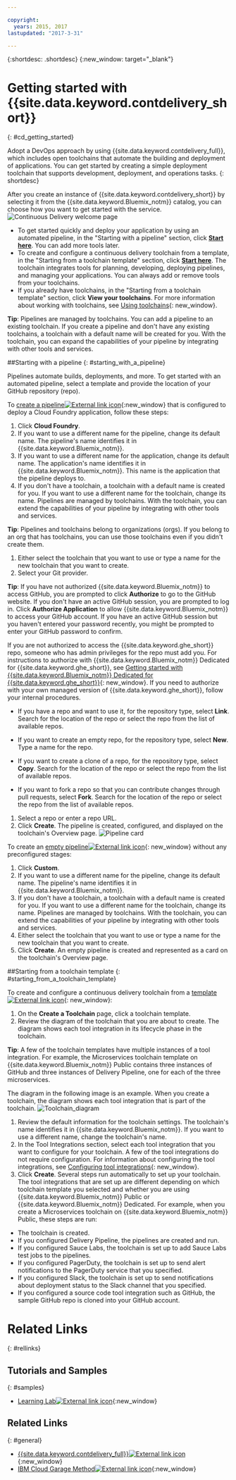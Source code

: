 ```yaml
---

copyright:
  years: 2015, 2017
lastupdated: "2017-3-31"

---
```


{:shortdesc: .shortdesc}
{:new_window: target="_blank"}

# Getting started with {{site.data.keyword.contdelivery_short}}
{: #cd_getting_started}

Adopt a DevOps approach by using {{site.data.keyword.contdelivery_full}}, which includes open toolchains that automate the building and deployment of applications. You can get started by creating a simple deployment toolchain that supports development, deployment, and operations tasks.
{: shortdesc}

After you create an instance of {{site.data.keyword.contdelivery_short}} by selecting it from the {{site.data.keyword.Bluemix_notm}} catalog, you can choose how you want to get started with the service.
 ![Continuous Delivery welcome page](images/cd_landing_page.png)

 * To get started quickly and deploy your application by using an automated pipeline, in the "Starting with a pipeline" section, click **[Start here](#starting_with_a_pipeline)**. You can add more tools later.
 * To create and configure a continuous delivery toolchain from a template, in the "Starting from a toolchain template" section, click **[Start here](#starting_from_a_toolchain_template)**. The toolchain integrates tools for planning, developing, deploying pipelines, and managing your applications. You can always add or remove tools from your toolchains.
 * If you already have toolchains, in the "Starting from a toolchain template" section, click **View your toolchains**. For more information about working with toolchains, see [Using toolchains](/docs/services/ContinuousDelivery/toolchains_using.html){: new_window}.

**Tip**: Pipelines are managed by toolchains. You can add a pipeline to an existing toolchain. If you create a pipeline and don't have any existing toolchains, a toolchain with a default name will be created for you. With the toolchain, you can expand the capabilities of your pipeline by integrating with other tools and services.

##Starting with a pipeline
{: #starting_with_a_pipeline}

Pipelines automate builds, deployments, and more. To get started with an automated pipeline, select a template and provide the location of your GitHub repository (repo).

To [create a pipeline![External link icon](../../icons/launch-glyph.svg "External link icon")](https://console.ng.bluemix.net/devops/pipelines/dashboard/create){:new_window} that is configured to deploy a Cloud Foundry application, follow these steps:

1. Click **Cloud Foundry**.
1. If you want to use a different name for the pipeline, change its default name. The pipeline's name identifies it in {{site.data.keyword.Bluemix_notm}}.
1. If you want to use a different name for the application, change its default name. The application's name identifies it in {{site.data.keyword.Bluemix_notm}}. This name is the application that the pipeline deploys to.
1. If you don't have a toolchain, a toolchain with a default name is created for you. If you want to use a different name for the toolchain, change its name. Pipelines are managed by toolchains. With the toolchain, you can extend the capabilities of your pipeline by integrating with other tools and services.

 **Tip**: Pipelines and toolchains belong to organizations (orgs). If you belong to an org that has toolchains, you can use those toolchains even if you didn't create them.

1. Either select the toolchain that you want to use or type a name for the new toolchain that you want to create.
1. Select your Git provider. 

 **Tip**: If you have not authorized {{site.data.keyword.Bluemix_notm}} to access GitHub, you are prompted to click **Authorize** to go  to the GitHub website. If you don't have an active GitHub session, you are prompted to log in. Click **Authorize Application** to allow {{site.data.keyword.Bluemix_notm}} to access your GitHub account. If you have an active GitHub session but you haven't entered your password recently, you might be prompted to enter your GitHub password to confirm.

 If you are not authorized to access the {{site.data.keyword.ghe_short}} repo, someone who has admin privileges for the repo must add you. For instructions to authorize with {{site.data.keyword.Bluemix_notm}} Dedicated for {{site.data.keyword.ghe_short}}, see [Getting started with {{site.data.keyword.Bluemix_notm}} Dedicated for {{site.data.keyword.ghe_short}}](/docs/services/ghededicated/index.html){: new_window}. If you need to authorize with your own managed version of {{site.data.keyword.ghe_short}}, follow your internal procedures.

   * If you have a repo and want to use it, for the repository type, select **Link**. Search for the location of the repo or select the repo from the list of available repos.

   * If you want to create an empty repo, for the repository type, select **New**. Type a name for the repo.

   * If you want to create a clone of a repo, for the repository type, select **Copy**. Search for the location of the repo or select the repo from the list of available repos.

   * If you want to fork a repo so that you can contribute changes through pull requests, select **Fork**. Search for the location of the repo or select the repo from the list of available repos.

1. Select a repo or enter a repo URL.
1. Click **Create**. The pipeline is created, configured, and displayed on the toolchain's Overview page.
 ![Pipeline card](images/cd_pipeline.png)

To create an [empty pipeline![External link icon](../../icons/launch-glyph.svg "External link icon")](https://console.ng.bluemix.net/devops/pipelines/dashboard/create){: new_window} without any preconfigured stages:

1. Click **Custom**.
1. If you want to use a different name for the pipeline, change its default name. The pipeline's name identifies it in {{site.data.keyword.Bluemix_notm}}.
1. If you don't have a toolchain, a toolchain with a default name is created for you. If you want to use a different name for the toolchain, change its name. Pipelines are managed by toolchains. With the toolchain, you can extend the capabilities of your pipeline by integrating with other tools and services.
1. Either select the toolchain that you want to use or type a name for the new toolchain that you want to create.
1. Click **Create**. An empty pipeline is created and represented as a card on the toolchain's Overview page.

##Starting from a toolchain template
{: #starting_from_a_toolchain_template}

To create and configure a continuous delivery toolchain from a [template![External link icon](../../icons/launch-glyph.svg "External link icon")](https://console.ng.bluemix.net/devops/create){: new_window}:

1. On the **Create a Toolchain** page, click a toolchain template.  
1. Review the diagram of the toolchain that you are about to create. The diagram shows each tool integration in its lifecycle phase in the toolchain.

 **Tip**: A few of the toolchain templates have multiple instances of a tool integration. For example, the Microservices toolchain template on {{site.data.keyword.Bluemix_notm}} Public contains three instances of GitHub and three instances of Delivery Pipeline, one for each of the three microservices.

 The diagram in the following image is an example. When you create a toolchain, the diagram shows each tool integration that is part of the toolchain.
 ![Toolchain_diagram](images/toolchain_diagram.png)
1. Review the default information for the toolchain settings. The toolchain's name identifies it in {{site.data.keyword.Bluemix_notm}}. If you want to use a different name, change the toolchain's name.
1. In the Tool Integrations section, select each tool integration that you want to configure for your toolchain. A few of the tool integrations do not require configuration. For information about configuring the tool integrations, see [Configuring tool integrations](/docs/services/ContinuousDelivery/toolchains_integrations.html){: new_window}.
1. Click **Create**. Several steps run automatically to set up your toolchain. The tool integrations that are set up are different depending on which toolchain template you selected and whether you are using {{site.data.keyword.Bluemix_notm}} Public or {{site.data.keyword.Bluemix_notm}} Dedicated. For example, when you create a Microservices toolchain on {{site.data.keyword.Bluemix_notm}} Public, these steps are run:

 * The toolchain is created.
 * If you configured Delivery Pipeline, the pipelines are created and run.
 * If you configured Sauce Labs, the toolchain is set up to add Sauce Labs test jobs to the pipelines.
 * If you configured PagerDuty, the toolchain is set up to send alert notifications to the PagerDuty service that you specified.
 * If you configured Slack, the toolchain is set up to send notifications about deployment status to the Slack channel that you specified.
 * If you configured a source code tool integration such as GitHub, the sample GitHub repo is cloned into your GitHub account.


# Related Links
{: #rellinks}

## Tutorials and Samples
{: #samples}

* [Learning Lab![External link icon](../../icons/launch-glyph.svg "External link icon")](https://www.ibm.com/devops/method/category/courses){:new_window}

## Related Links
{: #general}

* [{{site.data.keyword.contdelivery_full}}![External link icon](../../icons/launch-glyph.svg "External link icon")](https://www.ibm.com/devops/method/content/deliver/tool_continuous_delivery/){:new_window}
* [IBM Cloud Garage Method![External link icon](../../icons/launch-glyph.svg "External link icon")](https://www.ibm.com/devops/method){:new_window}
